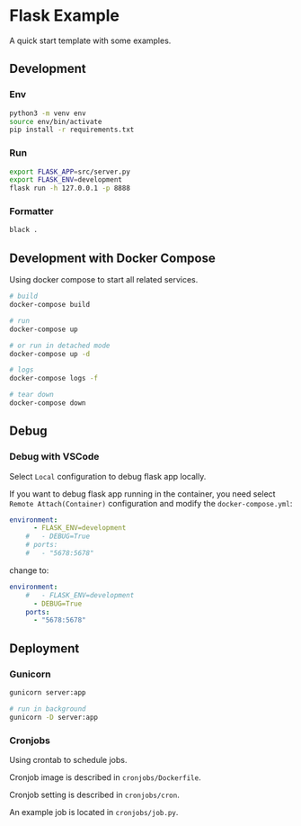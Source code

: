 # Flask Example

A quick start template with some examples.

## Development

### Env
```sh
python3 -m venv env
source env/bin/activate
pip install -r requirements.txt
```

### Run
```sh
export FLASK_APP=src/server.py
export FLASK_ENV=development
flask run -h 127.0.0.1 -p 8888
```

### Formatter
```sh
black .
```

## Development with Docker Compose

Using docker compose to start all related services.

```sh
# build
docker-compose build

# run
docker-compose up

# or run in detached mode
docker-compose up -d

# logs
docker-compose logs -f

# tear down
docker-compose down
```

## Debug

### Debug with VSCode

Select `Local` configuration to debug flask app locally.

If you want to debug flask app running in the container, you need select `Remote Attach(Container)` configuration and modify the `docker-compose.yml`:
```yaml
environment:
      - FLASK_ENV=development
    #   - DEBUG=True
    # ports:
    #   - "5678:5678"
```
change to:
```yaml
environment:
    #   - FLASK_ENV=development
      - DEBUG=True
    ports:
      - "5678:5678"
```

## Deployment

### Gunicorn
```sh
gunicorn server:app

# run in background
gunicorn -D server:app
```

### Cronjobs

Using crontab to schedule jobs.

Cronjob image is described in `cronjobs/Dockerfile`.

Cronjob setting is described in `cronjobs/cron`.

An example job is located in `cronjobs/job.py`.
